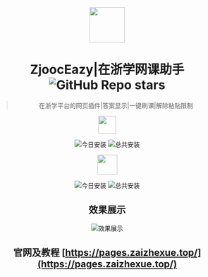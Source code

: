 <div align="center">
  
<img src="https://zzx.xnj.yanhuoyun.cn/%E5%9C%A8%E6%B5%99%E5%AD%A6%E5%9B%BE%E6%A0%87.png" width="80" height="80" /> 

# ZjoocEazy|在浙学网课助手 ![GitHub Repo stars](https://img.shields.io/github/stars/Miaozeqiu/ZjoocEasy)

> 在浙学平台的网页插件|答案显示|一键刷课|解除粘贴限制



<a href='https://greasyfork.org/zh-CN/scripts/520141-%E5%9C%A8%E6%B5%99%E5%AD%A6%E7%BD%91%E8%AF%BE%E5%8A%A9%E6%89%8B-%E5%8E%9F%E5%9C%A8%E6%B5%99%E5%AD%A6%E9%A2%98%E5%BA%93%E6%90%9C%E7%B4%A2'><img src="https://greasyfork.org/vite/assets/blacklogo96-CxYTSM_T.png" width="40" height="40" /></a> 

![今日安装](https://img.shields.io/badge/dynamic/json?style=flat-square&color=orange&label=%E4%BB%8A%E6%97%A5%E5%AE%89%E8%A3%85&query=$.daily_installs&url=https://greasyfork.org/scripts/520141.json) 
![总共安装](https://img.shields.io/badge/dynamic/json?style=flat-square&color=red&label=%E6%80%BB%E5%85%B1%E5%AE%89%E8%A3%85&query=$.total_installs&url=https://greasyfork.org/scripts/520141.json) 

<a href='https://scriptcat.org/zh-CN/script-show-page/2522'><img src="https://scriptcat.org/assets/logo.png" width="45" height="45" /></a>  

![今日安装](https://img.shields.io/badge/dynamic/xml?style=flat-square&color=orange&label=%E4%BB%8A%E6%97%A5%E5%AE%89%E8%A3%85&url=https%3A%2F%2Fscriptcat.org%2Fzh-CN%2Fscript-show-page%2F2522&query=/html/body/div[1]/main/div/div[2]/div/div[3]/div/div[1]/div/span[2]) 
![总共安装](https://img.shields.io/badge/dynamic/xml?style=flat-square&color=red&label=%E6%80%BB%E5%85%B1%E5%AE%89%E8%A3%85&url=https%3A%2F%2Fscriptcat.org%2Fzh-CN%2Fscript-show-page%2F2522&query=%2Fhtml%2Fbody%2Fdiv%2Fmain%2Fdiv%2Fdiv%5B2%5D%2Fdiv%2Fdiv%5B3%5D%2Fdiv%2Fdiv%5B2%5D%2Fdiv%2Fspan%5B2%5D) 

</div>
<div align="center">
  
## 效果展示 
  
![效果展示](https://zzx.xnj.yanhuoyun.cn/效果图.png)
</div>
<div align="center">

## 官网及教程 [https://pages.zaizhexue.top/](https://pages.zaizhexue.top/)

</div>